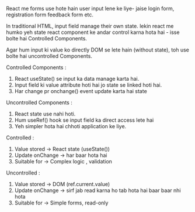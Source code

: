 
React me forms use hote hain user input lene ke liye- jaise login form, registration form feedback form etc.

In traditional HTML, input field  manage their own state. lekin react me humko yeh state react component ke andar control karna hota hai - isse bolte hai Controlled Components.

Agar hum input ki value ko directly DOM se lete hain (without state), toh use bolte hai uncontrolled Components.


Controlled Components :

1. React useState() se input ka data manage karta hai.
2. Input field ki value attribute hoti hai jo state se linked hoti hai.
3. Har change pr onchange() event update karta hai state



Uncontrolled Components : 

1. React state use nahi hoti.
2. Hum useRef() hook se input field ka direct access lete hai
3. Yeh simpler hota hai chhoti application ke liye.



Controlled :
1. Value stored -> React state (useState())
2. Update onChange -> har baar hota hai
3. Suitable for -> Complex logic , validation



Uncontrolled : 
1. Value stored -> DOM (ref.current.value)
2. Update onChange -> sirf jab read karna ho tab hota hai baar baar nhi hota
3. Suitable for -> Simple forms, read-only